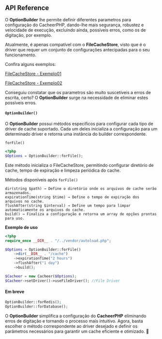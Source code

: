 ## API Reference

O **OptionBuilder** lhe permite definir diferentes parametros para configuração do CacheerPHP, dando-lhe mais segurança, robustez e velocidade de execução, excluindo ainda, possíveis erros, como os de digitação, por exemplo.

Atualmente, é apenas compatível com o **FileCacheStore**, visto que é o driver que requer um conjunto de configurações antecipadas para o seu funcionamento.

Confira alguns exemplos:

[FileCacheStore - Exemplo01](../example01.md)

[FileCacheStore - Exemplo02](../example02.md)

Conseguiu constatar que os parametros são muito suscetíveis a erros de escrita, certo?
O **OptionBuilder** surge na necessidade de eliminar estes possíveis erros.

#### `OptionBuilder()`

O **OptionBuilder** possui métodos específicos para configurar cada tipo de driver de cache suportado.
Cada um deles inicializa a configuração para um determinado driver e retorna uma instância do builder correspondente.

`forFile()`

```php
<?php
$Options = OptionBuilder::forFile();
```
Este método inicializa o FileCacheStore, permitindo configurar diretório de cache, tempo de expiração e limpeza periódica do cache.

Métodos disponíveis após `forFile()`

```
dir(string $path) → Define o diretório onde os arquivos de cache serão armazenados.
expirationTime(string $time) → Define o tempo de expiração dos arquivos no cache.
flushAfter(string $interval) → Define um tempo para limpar automaticamente os arquivos do cache.
build() → Finaliza a configuração e retorna um array de opções prontas para uso.
```

**Exemplo de uso**

```php
<?php
require_once __DIR__ . "/../vendor/autoload.php"; 

$Options = OptionBuilder::forFile()
    ->dir(__DIR__ . "/cache")
    ->expirationTime("2 hours")
    ->flushAfter("1 day")
    ->build();

$Cacheer = new Cacheer($Options);
$Cacheer->setDriver()->useFileDriver(); //File Driver
```

#### Em breve

```php
OptionBuilder::forRedis();
OptionBuilder::forDatabase();
```

O **OptionBuilder** simplifica a configuração do **CacheerPHP** eliminando erros de digitação e tornando o processo mais intuitivo.
Agora, basta escolher o método correspondente ao driver desejado e definir os parâmetros necessários para garantir um cache eficiente e otimizado. 🚀